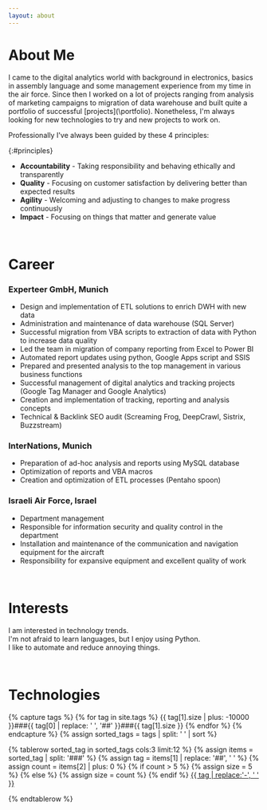 ```yaml
---
layout: about 
---
```


# About Me
I came to the digital analytics world with background in electronics, basics in assembly language and some management experience from my time in the air force. Since then I worked on a lot of projects ranging from analysis of marketing campaigns to migration of data warehouse and built quite a portfolio of successful [projects](\portfolio\). Nonetheless, I'm always looking for new technologies to try and new projects to work on.

Professionally I've always been guided by these 4 principles:

{:#principles}
- **Accountability** - Taking responsibility and behaving ethically and transparently
- **Quality** - Focusing on customer satisfaction by delivering better than expected results 
- **Agility** - Welcoming and adjusting to changes to make progress continuously
- **Impact** - Focusing on things that matter and generate value



<br/>

# Career


### Experteer GmbH, Munich 
* Design and implementation of ETL solutions to enrich DWH with new data
* Administration and maintenance of data warehouse (SQL Server)
* Successful migration from VBA scripts to extraction of data with Python to increase data quality
* Led the team in migration of company reporting from Excel to Power BI
* Automated report updates using python, Google Apps script and SSIS
* Prepared and presented analysis to the top management in various business functions
* Successful management of digital analytics and tracking projects (Google Tag Manager and Google Analytics)
* Creation and implementation of tracking, reporting and analysis concepts
* Technical & Backlink SEO audit (Screaming Frog, DeepCrawl, Sistrix, Buzzstream)


### InterNations, Munich
* Preparation of ad-hoc analysis and reports using MySQL database
* Optimization of reports and VBA macros
* Creation and optimization of ETL processes (Pentaho spoon)


###  Israeli Air Force, Israel
* Department management
* Responsible for information security and quality control in the department
* Installation and maintenance of the communication and navigation equipment for the aircraft
* Responsibility for expansive equipment and excellent quality of work

<br/>

# Interests
I am interested in technology trends.  
I'm not afraid to learn languages, but I enjoy using Python.  
I like to automate and reduce annoying things.  

<br/>

# Technologies

<table>
{% capture tags %}
{% for tag in site.tags %}
{{ tag[1].size | plus: -10000 }}###{{ tag[0] | replace: ' ', '##' }}###{{ tag[1].size }}
{% endfor %}
{% endcapture %}
{% assign sorted_tags = tags | split: ' ' | sort %}


{% tablerow sorted_tag in sorted_tags  cols:3 limit:12 %}
{% assign items = sorted_tag | split: '###' %}
{% assign tag = items[1] | replace: '##', ' ' %}
{% assign count = items[2] | plus: 0 %}
{% if count > 5 %}
{% assign size = 5 %}
{% else %}
{% assign size = count %}
{% endif %}
<span class="tag-size-3">
<a class="tag-link" href="/blog/tag/{{ tag | slugify }}" rel="tag">{{ tag | replace:'-', ' ' }}</a> 
</span>


{% endtablerow %}
</table>

